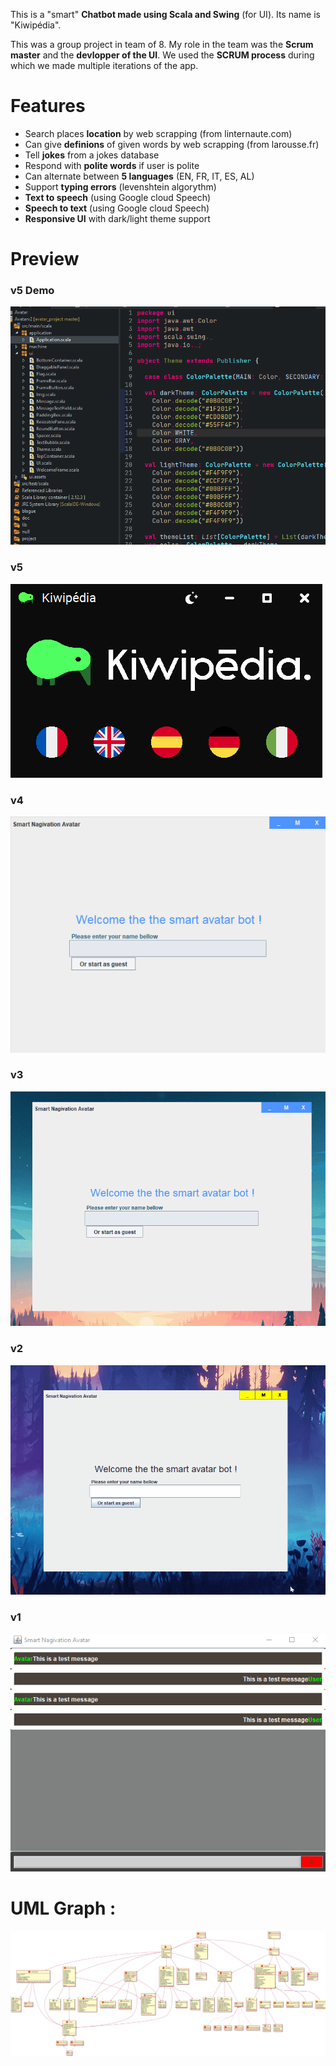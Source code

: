 
This is a "smart" **Chatbot made using Scala and Swing** (for UI). Its name is "Kiwipédia". 

This was a group project in team of 8. My role in the team was the **Scrum master** and the **devlopper of the UI**.
We used the **SCRUM process** during which we made multiple iterations of the app.

# Features

- Search places **location** by web scrapping (from linternaute.com)
- Can give **definions** of given words by web scrapping (from larousse.fr) 
- Tell **jokes** from a jokes database
- Respond with **polite words** if user is polite
- Can alternate between **5 languages** (EN, FR, IT, ES, AL)
- Support **typing errors** (levenshtein algorythm) 
- **Text to speech** (using Google cloud Speech) 
- **Speech to text** (using Google cloud Speech)
- **Responsive UI** with dark/light theme support

# Preview

### v5 Demo

![v5Final](https://github.com/CodyAdam/project__chatbot/blob/main/vFinal.gif?raw=true)

### v5

![v5](https://github.com/CodyAdam/project__chatbot/blob/main/v5.png?raw=true)

### v4

![v4](https://github.com/CodyAdam/project__chatbot/blob/main/v4.gif?raw=true)

### v3

![v3](https://github.com/CodyAdam/project__chatbot/blob/main/v3.gif?raw=true)

### v2

![v2](https://github.com/CodyAdam/project__chatbot/blob/main/v2.gif?raw=true)

### v1

![v1](https://github.com/CodyAdam/project__chatbot/blob/main/v1.gif?raw=true)

# UML Graph :

![uml](https://github.com/CodyAdam/project__chatbot/blob/main/DiagUMLFinal.png?raw=true)
